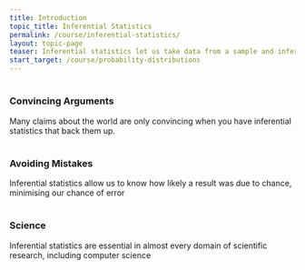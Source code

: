 ```yaml
---
title: Introduction
topic_title: Inferential Statistics
permalink: /course/inferential-statistics/
layout: topic-page
teaser: Inferential statistics let us take data from a sample and infer something about a population
start_target: /course/probability-distributions
---
```


<div class="col-sm-4">
    <h1 class="text-center"><i class="fa fa-comments" aria-hidden="true"></i></h1>
    <h3 class="text-center">Convincing Arguments</h3>
    <p>Many claims about the world are only convincing when you have inferential statistics that back them up.</p>
</div>

<div class="col-sm-4">
    <h1 class="text-center"><i class="fa fa-warning" aria-hidden="true"></i></h1>
    <h3 class="text-center">Avoiding Mistakes</h3>
    <p>Inferential statistics allow us to know how likely a result was due to chance, minimising our chance of error</p>
</div>

<div class="col-sm-4">
    <h1 class="text-center"><i class="fa fa-bar-chart" aria-hidden="true"></i></h1>
    <h3 class="text-center">Science</h3>
    <p>Inferential statistics are essential in almost every domain of scientific research, including computer science</p>
</div>